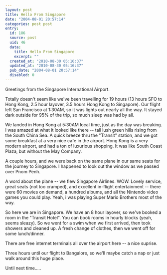 ```yaml
---
layout: post
title: Hello From Singapore
date: "2004-08-01 20:57:14"
categories: post post
entry:
  id: 186
  source: post
  uid: 46
  data:
    title: Hello From Singapore
    excerpt: ""
  created_at: "2010-08-30 05:16:37"
  updated_at: "2010-08-30 05:16:37"
  pub_date: "2004-08-01 20:57:14"
  disabled: 0
---
```


Greetings from the Singapore International Airport.

Totally doesn't seem like we've been travelling for 19
hours (13 hours SFO to Hong Kong, 2.5 hour layover,
3.5 hours Hong Kong to Singapore). Our flight left
San Francisco at 1:30AM, so it was lights out nearly
all the way. It stayed dark outside for 95% of the
trip, so much sleep was had by all.

We landed in Hong Kong at 5:30AM local time, just as
the day was breaking. I was amazed at what it looked
like there -- tall lush green hills rising from the
South China Sea. A quick breeze thru the "Transit"
station, and we got some breakfast at a very nice cafe
in the airport. Hong Kong is a very modern airport,
and had a ton of luxurious shopping. It was like
South Coast Plaza, but without the May Company.

A couple hours, and we were back on the same plane in
our same seats for the journey to Singapore. I
happened to look out the window as we passed over Pnom
Penh.

A word about the plane -- we flew Singapore Airlines.
WOW. Lovely service, great seats (not too cramped),
and excellent in-flight entertainment -- there were 60
movies on demand, a hundred albums, and all the
Nintendo video games you could play. Yeah, i was
playing Super Mario Brothers most of the way.

So here we are in Singapore. We have an 8 hour
layover, so we've booked a room in the "Transit
Hotel". You can book rooms in hourly blocks (yeah,
seems sleazy). So we went for a swim when we first
arrived, then took showers and cleaned up. A fresh
change of clothes, then we went off for some
lunch/dinner.

There are free internet terminals all over the airport
here -- a nice suprise.

Three hours until our flight to Bangalore, so we'll
maybe catch a nap or just walk around this huge place.

Until next time.....
